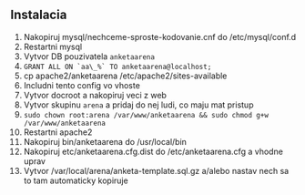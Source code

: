 Instalacia
----------

1. Nakopiruj mysql/nechceme-sproste-kodovanie.cnf do /etc/mysql/conf.d
2. Restartni mysql
3. Vytvor DB pouzivatela `anketaarena`
4. ```GRANT ALL ON `aa\_%` TO anketaarena@localhost;```
5. cp apache2/anketaarena /etc/apache2/sites-available
6. Includni tento config vo vhoste
7. Vytvor docroot a nakopiruj veci z web
8. Vytvor skupinu `arena` a pridaj do nej ludi, co maju mat pristup
9. `sudo chown root:arena /var/www/anketaarena && sudo chmod g+w /var/www/anketaarena`
10. Restartni apache2
11. Nakopiruj bin/anketaarena do /usr/local/bin
12. Nakopiruj etc/anketaarena.cfg.dist do /etc/anketaarena.cfg a vhodne uprav
13. Vytvor /var/local/arena/anketa-template.sql.gz a/alebo nastav nech sa to tam automaticky kopiruje
